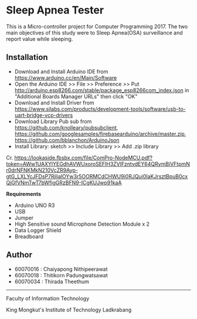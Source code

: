 # Sleep Apnea Tester

This is a Micro-controller project for Computer Programming 2017. The two main objectives of this study were to Sleep Apnea(OSA) surveillance and report value while sleeping.

## Installation
* Download and Install Arduino IDE from https://www.arduino.cc/en/Main/Software
* Open the Arduino IDE >> File >> Preference >> Put http://arduino.esp8266.com/stable/package_esp8266com_index.json in "Additional Boards Manager URLs" then click "OK"
* Download and Install Driver from https://www.silabs.com/products/development-tools/software/usb-to-uart-bridge-vcp-drivers
* Download Library Pub sub from https://github.com/knolleary/pubsubclient, https://github.com/googlesamples/firebasearduino/archive/master.zip, https://github.com/bblanchon/ArduinoJson
* Install Library: sketch >> Include Library >> Add .zip library

Cr. https://lookaside.fbsbx.com/file/ComPro-NodeMCU.pdf?token=AWw1UAXYlYEGdhAVWUxoroSEFlH3ZVIFzntvdEY64QRymBiVFtpmNr0drNFNKMkN210VcZR9Ayp-gtG_LXLYcJFDsP7RjlialOYw3r5OORMCdCHWU9i0RJQui0IaKJrsztBpuB0cxQjGfVNmTwT7bWfigGRzBFN9-ICgKUJwp91kaA

**Requirements**
* Arduino UNO R3
* USB
* Jumper
* High Sensitive sound Microphone Detection Module x 2
* Data Logger Shield
* Breadboard 

## Author
* 60070016 : Chaiyapong Nithipeerawat 
* 60070018 : Thitikorn Padungwatsawat 
* 60070034 : Thirada Theethum

---

Faculty of Information Technology

King Mongkut's Institute of Technology Ladkrabang
